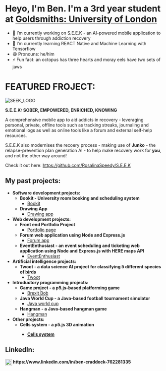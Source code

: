 <h1>Heyo, I'm Ben. I'm a 3rd year student at <a href="https://www.gold.ac.uk/ug/bsc-computer-science/">Goldsmiths: University of London</a></h1>

- 🔭 I’m currently working on S.E.E.K - an AI-powered mobile application to help users through addiction recovery
- 🌱 I’m currently learning REACT Native and Machine Learning with Tensorflow
- 😄 Pronouns: he/him
- ⚡ Fun fact: an octopus has three hearts and moray eels have two sets of jaws

<h1>FEATURED FROJECT:</h1>

![SEEK_LOGO](https://github.com/user-attachments/assets/5d9ed8f5-d78e-49bb-b424-8fb8428fb898) 

**S.E.E.K: SOBER, EMPOWERED, ENRICHED, KNOWING**

A comprehensive mobile app to aid addicts in recovery - leveraging personal, private, offline tools such as tracking streaks, journaling and emotional logs as well as online tools like a forum and external self-help resources.

S.E.E.K also modernises the recoery process - making use of **Junko** - the relapse-prevention plan generation AI - to help make recovery work for **you**, and not the other way around!

Check it out here:
https://github.com/RosalinaSpeedy/S.E.E.K


<h2>My past projects:</h2>

- <b>Software development projects:</b>  
  - <b>Bookit - University room booking and scheduling system</b>
    - [Bookit](https://github.com/jbrun001/roombooking)
  - <b>Drawing App</b>
    - [Drawing app](https://github.com/RosalinaSpeedy/DrawingApp) 
- <b>Web development projects:</b>
  - <b>Front end Portfolio Project</b>
    - [Portfolio page](https://github.com/RosalinaSpeedy/Portfolio_Page)
  * <b>Forum web application using Node and Express.js</b>
    * [Forum app](https://github.com/RosalinaSpeedy/Forum_App)
  * <b>EventEnthusiast - an event scheduling and ticketing web application using Node and Express.js with HERE maps API</b>
    * [EventEnthusiast](https://github.com/RosalinaSpeedy/portfolio_project)
- <b>Artificial intelligence projects:</b>
  + <b>Twoot - a data science AI project for classifying 5 different species of birds</b>
    + [Twoot](https://github.com/RosalinaSpeedy/Twoot)
- <b>Introductory programming projects:</b>
  - <b>Game project - a p5.js-based platforming game</b>
    - [Brexit Bob](https://github.com/RosalinaSpeedy/GameProject)
  - <b>Java World Cup - a Java-based football tournament simulator</b>
    - [Java world cup](https://github.com/RosalinaSpeedy/JavaWorldCup)
  - <b>Hangman - a Java-based hangman game</b>
    - [Hangman](https://github.com/RosalinaSpeedy/Hangman) 
- <b>Other projects:</b>
  - <b> Cells system - a p5.js 3D animation
    - [Cells system](https://github.com/RosalinaSpeedy/CellsSystem)

<h2>LinkedIn:</h2>
<img align="left" alt="BenCraddock | LinkedIn" width="22px" src="https://cdn.jsdelivr.net/npm/simple-icons@v3/icons/linkedin.svg" />
https://www.linkedin.com/in/ben-craddock-762281335
